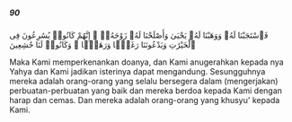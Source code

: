 ##### 90

<span class="ayah">فَٱسْتَجَبْنَا لَهُۥ وَوَهَبْنَا لَهُۥ يَحْيَىٰ وَأَصْلَحْنَا لَهُۥ زَوْجَهُۥٓ ۚ إِنَّهُمْ كَانُوا۟ يُسَٰرِعُونَ فِى ٱلْخَيْرَٰتِ وَيَدْعُونَنَا رَغَبًۭا وَرَهَبًۭا ۖ وَكَانُوا۟ لَنَا خَٰشِعِينَ</span>

<span class="ayah_translation">Maka Kami memperkenankan doanya, dan Kami anugerahkan kepada nya Yahya dan Kami jadikan isterinya dapat mengandung. Sesungguhnya mereka adalah orang-orang yang selalu bersegera dalam (mengerjakan) perbuatan-perbuatan yang baik dan mereka berdoa kepada Kami dengan harap dan cemas. Dan mereka adalah orang-orang yang khusyu' kepada Kami.</span>
